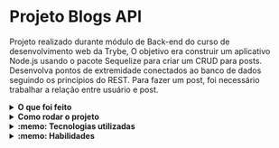 
# Projeto Blogs API

Projeto realizado durante módulo de Back-end do curso de desenvolvimento web da Trybe, O objetivo era construir um aplicativo Node.js usando o pacote Sequelize para criar um CRUD para posts. Desenvolva pontos de extremidade conectados ao banco de dados seguindo os princípios do REST. Para fazer um post, foi necessário trabalhar a relação entre usuário e post.

<details>
  <summary><strong>O que foi feito</strong></summary></br>

  Neste projeto desenvolvi uma API e um banco de dados para a produção de conteúdo para um blog! Para acessar rotas da aplicação é necessário login.
  
  A aplicação foi desenvolvida com:

  - `Node.js`
  - `Sequelize`
  - `JWT`
  - `Arquitetura MSC`
  - `docker`
  - `docker-compose`
  - `MySql`
  - `Express`;

</details>
<details>
  <summary><strong>Como rodar o projeto</strong></summary></br>

  **Com Docker:**

  ** :warning: Antes de começar, seu docker-compose precisa estar na versão 1.29 ou superior. [Veja aqui](https://www.digitalocean.com/community/tutorials/how-to-install-and-use-docker-compose-on-ubuntu-20-04-pt) ou [na documentação](https://docs.docker.com/compose/install/) como instalá-lo. No primeiro artigo, você pode substituir onde está com `1.26.0` por `1.29.2`.**

- [ ] `docker-compose up -d --build`
- [ ] `docker exec -it blogs_api bash`
- [ ] `npm install`
- [ ] `npm run prestart`
- [ ] `npm run seed`
- [ ] `npm run debug`

**Localmente:**

**Necessita ter um banco de dados(MySql) instalado localmente**

- [ ] `npm install`
- [ ] `npm run prestart`
- [ ] `npm run seed`
- [ ] `npm run debug`

</details>

<details>
  <summary><strong>:memo: Tecnologias utilizadas</strong></summary><br />
  
  - `Docker`;
  - `docker-compose`;
  - `Mysql`;
  - `Node.js`;
  - `Sequelize`;
  - `Express`;
  - `JWT`;

</details>
<details>
  <summary><strong>:memo: Habilidades</strong></summary><br />

  - Utilizar o `Sequelize` para integrar o banco de dados com sua aplicação;
  - Criar migrações utilizando o `Sequelize`;
  - Criar seeds utilizando o `Sequelize`;
  - Utilizar o sequelize para criar relacionamento 1:1 entre tabelas;
  - Utilizar o sequelize para criar relacionamento 1:N entre tabelas;
  - Utilizar o sequelize para criar relacionamento N:N entre tabelas;
  - Utilizar métodos que simulam comandos de integração de tabelas;
  - Gerar tokens a partir de informações como login, nome ou email;
  - Autenticar pessoas usuárias utilizando o token `JWT`.
  - Autorizar o acesso a rotas do `Express`, usando o token `JWT`.

</details>

</details>
